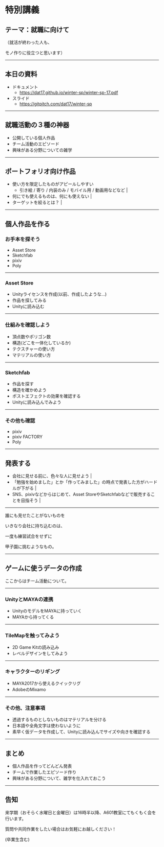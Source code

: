 # 特別講義
## テーマ：就職に向けて
（就活が終わった人も、

モノ作りに役立つと思います）

---

## 本日の資料
- ドキュメント
  - https://dat17.github.io/winter-sp/winter-sp-17.pdf
- スライド
  - https://gitpitch.com/dat17/winter-sp

---

## 就職活動の３種の神器
- 公開している個人作品
- チーム活動のエピソード
- 興味がある分野についての雑学

---

## ポートフォリオ向け作品
- 使い方を限定したものがアピールしやすい
  - 引き絵 / 寄り / 内装のみ / モバイル用 / 動画用などなど |
- 何にでも使えるものは、何にも使えない |
- ターゲットを絞るとは？ |

---

## 個人作品を作る
### お手本を探そう
- Asset Store
- Sketchfab
- pixiv
- Poly

---

### Asset Store
- Unityライセンスを作成(以前、作成したような...)
- 作品を探してみる
- Unityに読み込む

---

### 仕組みを確認しよう
- 頂点数やポリゴン数
- 構造(どこを一体化しているか)
- テクスチャーの使い方
- マテリアルの使い方

---

### Sketchfab
- 作品を探す
- 構造を確かめよう
- ポストエフェクトの効果を確認する
- Unityに読み込んでみよう

---

### その他も確認
- pixiv
- pixiv FACTORY
- Poly

---

## 発表する
- 会社に見せる前に、色々な人に見せよう |
- 「勉強を始めました」とか「作ってみました」の時点で発表した方がハードルが下がる |
- SNS、pixivなどからはじめて、Asset StoreやSketchfabなどで販売することを目指そう |

---

誰にも見せたことがないものを

いきなり会社に持ち込むのは、

一度も練習試合をせずに

甲子園に挑むようなもの。

---

## ゲームに使うデータの作成
ここからはチーム活動について。

---

### UnityとMAYAの連携
- UnityのモデルをMAYAに持っていく
- MAYAから持ってくる

---

### TileMapを触ってみよう
- 2D Game Kitの読み込み
- レベルデザインをしてみよう

---

### キャラクターのリギング
- MAYA2017から使えるクイックリグ
- AdobeのMixamo

---

### その他、注意事項
- 透過するものとしないものはマテリアルを分ける
- 日本語や全角文字は使わないように
- 素早く仮データを作成して、Unityに読み込んでサイズや向きを確認する

---

## まとめ
- 個人作品を作ってどんどん発表
- チームで作業したエピソード作り
- 興味がある分野について、雑学を仕入れておこう

---

## 告知
来学期（おそらく水曜日と金曜日）は16時半以降、A601教室にてもくもく会を行います。

質問や共同作業をしたい場合はお気軽にお越しください！

(卒業生含む)
